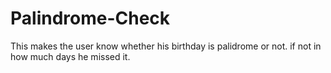 # Palindrome-Check

This makes the user know whether his birthday is palidrome or not. if not in how much days he missed it. 